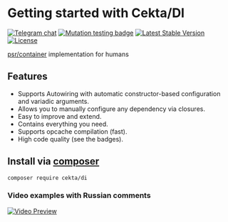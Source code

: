 # Getting started with Cekta/DI
[![Telegram chat](https://img.shields.io/badge/telegram-RU%20chat-179cde.svg?logo=telegram)](https://t.me/dev_ru)
[![Mutation testing badge](https://img.shields.io/endpoint?style=flat&url=https%3A%2F%2Fbadge-api.stryker-mutator.io%2Fgithub.com%2Fcekta%2Fdi%2Fmaster)](https://dashboard.stryker-mutator.io/reports/github.com/cekta/di/master)
[![Latest Stable Version](https://poser.pugx.org/cekta/di/v/stable)](https://packagist.org/packages/cekta/di)
[![License](https://poser.pugx.org/cekta/di/license)](https://packagist.org/packages/cekta/di)

[psr/container](https://www.php-fig.org/psr/psr-11/) implementation for humans

## Features

 * Supports Autowiring with automatic constructor-based configuration and variadic arguments.
 * Allows you to manually configure any dependency via closures.
 * Easy to improve and extend.
 * Contains everything you need.
 * Supports opcache compilation (fast).
 * High code quality (see the badges).

## Install via [composer](https://getcomposer.org/)

```
composer require cekta/di
```

### Video examples with Russian comments

[![Video Preview](http://img.youtube.com/vi/gm-3TSf9go0/0.jpg)](http://www.youtube.com/watch?v=gm-3TSf9go0)
